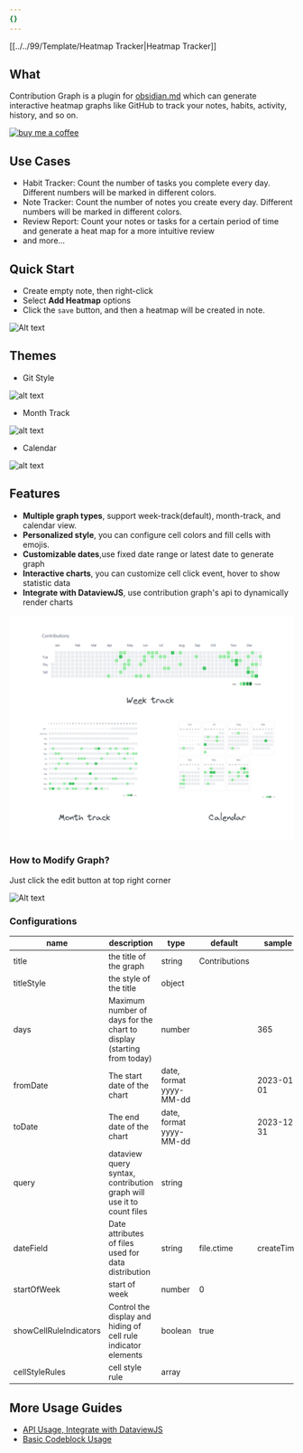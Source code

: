 ```yaml
---
{}
---
```

[[../../99/Template/Heatmap Tracker|Heatmap Tracker]]
## What

Contribution Graph is a plugin for [obsidian.md](https://obsidian.md/) which can generate interactive heatmap graphs like GitHub to track your notes, habits, activity, history, and so on.

[![buy me a coffee](https://cdn.buymeacoffee.com/buttons/v2/default-yellow.png)](https://www.buymeacoffee.com/vran)

## Use Cases

- Habit Tracker: Count the number of tasks you complete every day. Different numbers will be marked in different colors.
- Note Tracker: Count the number of notes you create every day. Different numbers will be marked in different colors.
- Review Report: Count your notes or tasks for a certain period of time and generate a heat map for a more intuitive review
- and more...

## Quick Start

- Create empty note, then right-click
- Select **Add Heatmap** options
- Click the `save` button, and then a heatmap will be created in note.

![Alt text](https://raw.githubusercontent.com/vran-dev/obsidian-contribution-graph/HEAD/attachment/contribution-graph-create.gif)

## Themes

- Git Style

![alt text](https://raw.githubusercontent.com/vran-dev/obsidian-contribution-graph/HEAD/attachment/image-1.png)

- Month Track

![alt text](https://raw.githubusercontent.com/vran-dev/obsidian-contribution-graph/HEAD/attachment/image-2.png)

- Calendar

![alt text](https://raw.githubusercontent.com/vran-dev/obsidian-contribution-graph/HEAD/attachment/image.png)

## Features

- **Multiple graph types**, support week-track(default), month-track, and calendar view.
- **Personalized style**, you can configure cell colors and fill cells with emojis.
- **Customizable dates**,use fixed date range or latest date to generate graph
- **Interactive charts**, you can customize cell click event, hover to show statistic data
- **Integrate with DataviewJS**, use contribution graph's api to dynamically render charts

![](https://raw.githubusercontent.com/vran-dev/obsidian-contribution-graph/HEAD/attachment/74103317de5336b5283338c56171f268.png)

### How to Modify Graph?

Just click the edit button at top right corner

![Alt text](https://raw.githubusercontent.com/vran-dev/obsidian-contribution-graph/HEAD/attachment/contribution-graph-edit.gif)

### Configurations

|name|description|type|default|sample|required|
|---|---|---|---|---|---|
|title|the title of the graph|string|Contributions||false|
|titleStyle|the style of the title|object|||false|
|days|Maximum number of days for the chart to display (starting from today)|number||365|true if miss **fromDate** and **toDate**|
|fromDate|The start date of the chart|date, format yyyy-MM-dd||2023-01-01|true if miss **days**|
|toDate|The end date of the chart|date, format yyyy-MM-dd||2023-12-31|true if miss **days**|
|query|dataview query syntax, contribution graph will use it to count files|string|||true|
|dateField|Date attributes of files used for data distribution|string|file.ctime|createTime|false|
|startOfWeek|start of week|number|0||false|
|showCellRuleIndicators|Control the display and hiding of cell rule indicator elements|boolean|true||false|
|cellStyleRules|cell style rule|array|||false|

## More Usage Guides

- [API Usage, Integrate with DataviewJS](app://obsidian.md/README_ADVANCED.md)
- [Basic Codeblock Usage](app://obsidian.md/README_BASIC.md)